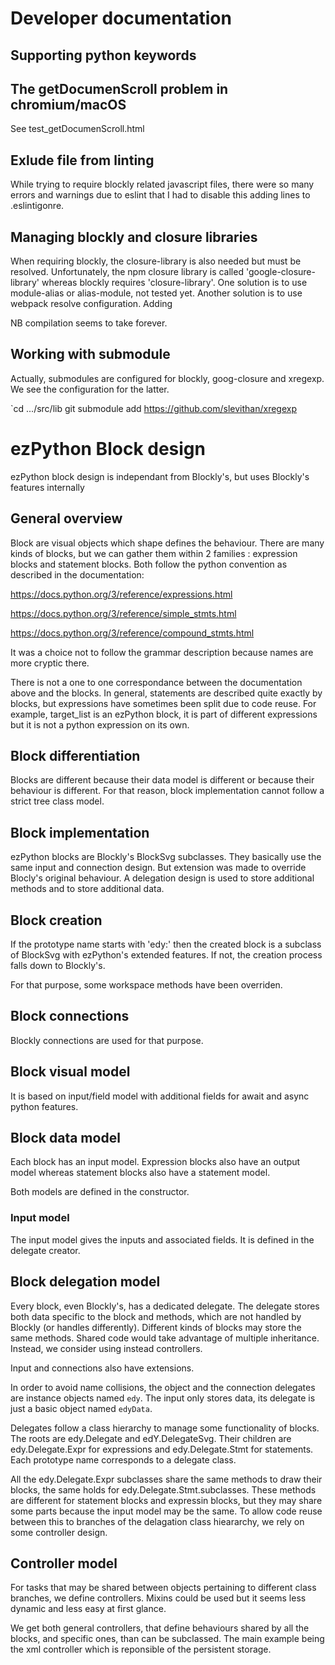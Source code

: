 # Developer documentation

## Supporting python keywords

## The getDocumenScroll problem in chromium/macOS

See test_getDocumenScroll.html

## Exlude file from linting

While trying to require blockly related javascript files, there were so many errors and warnings due to eslint that I had to disable this adding lines to .eslintigonre.

## Managing blockly and closure libraries

When requiring blockly, the closure-library is also needed but must be resolved. Unfortunately, the npm closure library is called 'google-closure-library' whereas blockly requires 'closure-library'.
One solution is to use module-alias or alias-module, not tested yet. Another solution is to use webpack resolve configuration.
Adding 

NB compilation seems to take forever.

## Working with submodule

Actually, submodules are configured for blockly, goog-closure and xregexp.
We see the configuration for the latter.

`cd .../src/lib
git submodule add https://github.com/slevithan/xregexp


# ezPython Block design

ezPython block design is independant from Blockly's,
but uses Blockly's features internally

## General overview

Block are visual objects which shape defines the behaviour.
There are many kinds of blocks, but we can gather them within 2 families : expression blocks and statement blocks.
Both follow the python convention as described in the documentation:

https://docs.python.org/3/reference/expressions.html

https://docs.python.org/3/reference/simple_stmts.html

https://docs.python.org/3/reference/compound_stmts.html

It was a choice not to follow the grammar description because names are more cryptic there.

There is not a one to one correspondance between the documentation above and the blocks. In general, statements are described quite exactly by blocks, but expressions have sometimes been split due to code reuse. For example, target_list is an ezPython block, it is part of different expressions but it is not a python expression on its own.

## Block differentiation

Blocks are different because their data model is different or because their behaviour is different. For that reason, block implementation cannot follow a strict tree class model.

## Block implementation

ezPython blocks are Blockly's BlockSvg subclasses.
They basically use the same input and connection design.
But extension was made to override Blocly's original behaviour. A delegation design is used to store additional methods and to store additional data.

## Block creation

If the prototype name starts with 'edy:' then the created block is a subclass of BlockSvg with ezPython's extended features. If not, the creation process falls down to Blockly's.

For that purpose, some workspace methods have been overriden.

## Block connections

Blockly connections are used for that purpose.

## Block visual model

It is based on input/field model with additional fields for await and async python features.

## Block data model

Each block has an input model.
Expression blocks also have an output model whereas
statement blocks also have a statement model.

Both models are defined in the constructor.

### Input model

The input model gives the inputs and associated fields.
It is defined in the delegate creator.

## Block delegation model

Every block, even Blockly's, has a dedicated delegate.
The delegate stores both data specific to the block and methods, which are not handled by Blockly (or handles differently). Different kinds of blocks may store the same methods. Shared code would take advantage of multiple inheritance. Instead, we consider using instead controllers.

Input and connections also have extensions.

In order to avoid name collisions, the object and the connection delegates are instance objects named `edy`.
The input only stores data, its delegate is just a basic object named `edyData`.

Delegates follow a class hierarchy to manage some functionality of blocks. The roots are edy.Delegate and edY.DelegateSvg. Their children are edy.Delegate.Expr for expressions and edy.Delegate.Stmt for statements. Each prototype name corresponds to a delegate class.

All the edy.Delegate.Expr subclasses share the same methods to draw their blocks, the same holds for edy.Delegate.Stmt.subclasses. These methods are different for statement blocks and expressin blocks, but they may share some parts because the input model may be the same.
To allow code reuse between this to branches of the delagation class hieararchy, we rely on some controller design.

## Controller model

For tasks that may be shared between objects pertaining to different class branches, we define controllers.
Mixins could be used but it seems less dynamic and less easy at first glance.

We get both general controllers, that define behaviours shared by all the blocks, and specific ones, than can be subclassed. The main example being the xml controller which is reponsible of the persistent storage.

